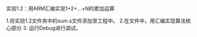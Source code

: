 实验1.2：用ARM汇编实现1+2+…+N的累加运算

1.将实验1.2文件夹中的sum.s文件添加至工程中。    2.在文件中，用汇编实现算法核心部分        3. 运行Debug进行调试。

